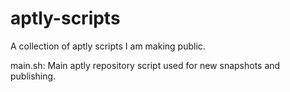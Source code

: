 # aptly-scripts

A collection of aptly scripts I am making public.

main.sh: Main aptly repository script used for new snapshots and publishing.

